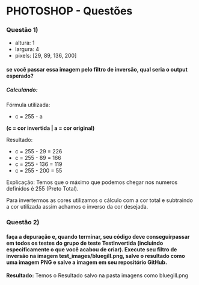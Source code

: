 # PHOTOSHOP - Questões

### Questão 1)

- altura: 1
- largura: 4
- pixels: [29, 89, 136, 200]

#### se você passar essa imagem pelo filtro de inversão, qual seria o output esperado?

##### Calculando:

Fórmula utilizada:
- c = 255 - a

**(c = cor invertida | a = cor original)** 

Resultado: 
- c = 255 - 29 = 226
- c = 255 - 89 = 166
- c = 255 - 136 = 119
- c = 255 - 200 = 55


Explicação: Temos que o máximo que podemos chegar nos numeros definidos é 255 (Preto Total).

Para invertermos as cores utilizamos o cálculo com a cor total e subtraindo a cor utilizada assim achamos o inverso da cor desejada.


### Questão 2)

#### faça a depuração e, quando terminar, seu código deve conseguirpassar em todos os testes do grupo de teste TestInvertida (incluindo especificamente o que você acabou de criar). Execute seu filtro de inversão na imagem test_images/bluegill.png, salve o resultado como uma imagem PNG e salve a imagem em seu repositório GitHub.

**Resultado:**
Temos o Resultado salvo na pasta imagens como bluegill.png
